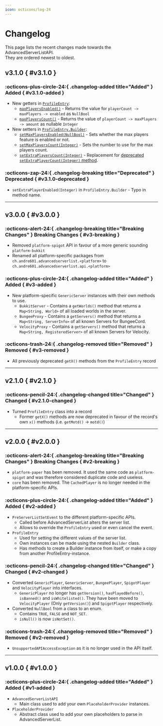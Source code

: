 ```yaml
---
icon: octicons/log-24
---
```


# Changelog

This page lists the recent changes made towards the AdvancedServerListAPI.  
They are ordered newest to oldest.

## v3.1.0 { #v3.1.0 }

### :octicons-plus-circle-24:{ .changelog-added title="Added" } Added { #v3.1.0-added }

- New getters in [`ProfileEntry`][profileentry]:
    - [`maxPlayersEnabled()`][maxplayersenabled] - Returns the value for `playerCount -> maxPlayers -> enabled` as `NullBool`
    - [`maxPlayersCount()`][maxplayerscount] - Returns the value of `playerCount -> maxPlayers -> amount` as nullable `Integer`
- New setters in [`ProfileEntry.Builder`][profileentry.builder]:
    - [`setMaxPlayersEnabled(NullBool)`][setmaxplayersenabled] - Sets whether the max players feature is enabled or not.
    - [`setMaxPlayersCount(Integer)`][setmaxplayerscount] - Sets the number to use for the max players count.
    - [`setExtraPlayersCount(Integer)`][setextraplayersecount] - Replacement for [deprecated `setExtraPlayerCount(Integer)` method](#v3.1.0-deprecated).

### :octicons-zap-24:{ .changelog-breaking title="Deprecated" } Deprecated { #v3.1.0-deprecated }

- `setExtraPlayerEnabled(Integer)` in `ProfileEntry.Builder` - Typo in method name.

[profileentry]: reference/api/ch.andre601.advancedserverlist.api/profiles/profileentry/index.md
[maxplayersenabled]: reference/api/ch.andre601.advancedserverlist.api/profiles/profileentry/index.md#maxplayersenabled()
[maxplayerscount]: reference/api/ch.andre601.advancedserverlist.api/profiles/profileentry/index.md#maxplayerscount()

[profileentry.builder]: reference/api/ch.andre601.advancedserverlist.api/profiles/profileentry/builder.md
[setmaxplayersenabled]: reference/api/ch.andre601.advancedserverlist.api/profiles/profileentry/builder.md#setmaxplayersenabled(nullbool)
[setmaxplayerscount]: reference/api/ch.andre601.advancedserverlist.api/profiles/profileentry/builder.md#setmaxplayerscount(integer)
[setextraplayersecount]: reference/api/ch.andre601.advancedserverlist.api/profiles/profileentry/builder.md#setextraplayerscount(integer)

----

## v3.0.0 { #v3.0.0 }

### :octicons-alert-24:{ .changelog-breaking title="Breaking Changes" } Breaking Changes { #v3-breaking }

- Removed `platform-spigot` API in favour of a more generic sounding `platform-bukkit`
- Renamed all platform-specific packages from `ch.andre601.advancedserverlist.<platform>` to `ch.andre601.advancedserverlist.api.<platform>`

### :octicons-plus-circle-24:{ .changelog-added title="Added" } Added { #v3-added }

- New platform-specific `GenericServer` instances with their own methods to use.
    - `BukkitServer` - Contains a `getWorlds()` method that returns a `Map<String, World>` of all loaded worlds in the server.
    - `BungeeProxy` - Contains a `getServers()` method that returns a `Map<String, ServerInfo>` of all known Servers for BungeeCord.
    - `VelocityProxy` - Contains a `getServers()` method that returns a `Map<String, RegisteredServer>` of all known Servers for Velocity.

### :octicons-trash-24:{ .changelog-removed title="Removed" } Removed { #v3-removed }

- All previously deprecated `getX()` methods from the `ProfileEntry` record

----

## v2.1.0 { #v2.1.0 }

### :octicons-pencil-24:{ .changelog-changed title="Changed" } Changed { #v2.1.0-changed }

- Turned `ProfileEntry` class into a record
    - Former `getX()` methods are now deprecated in favour of the record's own `x()` methods (i.e. `getMotd()` -> `motd()`)

----

## v2.0.0 { #v2.0.0 }

### :octicons-alert-24:{ .changelog-breaking title="Breaking Changes" } Breaking Changes { #v2-breaking }

- `platform-paper` has been removed. It used the same code as `platform-spigot` and was therefore considered duplicate code and useless.
- `core` has been removed. The `CachedPlayer` is no longer needed in the platform-specific APIs.

### :octicons-plus-circle-24:{ .changelog-added title="Added" } Added { #v2-added }

- `PreServerListSetEvent` to the different platform-specific APIs.
    - Called before AdvancedServerList alters the server list.
    - Allows to override the `ProfileEntry` used or even cancel the event.
- `ProfileEntry`
  - Used for setting the different values of the server list.
  - Own instances can be made using the nested `Builder` class.
  - Has methods to create a Builder instance from itself, or make a copy from another ProfileEntry-instance.

### :octicons-pencil-24:{ .changelog-changed title="Changed" } Changed { #v2-changed }

- Converted `GenericPlayer`, `GenericServer`, `BungeePlayer`, `SpigotPlayer` and `VelocityPlayer` into interfaces.
    - `GenericPlayer` no longer has `getVersion()`, `hasPlayedBefore()`, `isBanned()` and `isWhitelisted()`. They have been moved to `VelocityPlayer` (Only `getVersion()`) and `SpigotPlayer` respectively.
- Converted `NullBool` from a class to an enum.
    - Contains `TRUE`, `FALSE` and `NOT_SET`.
    - `isNull()` is now `isNotSet()`.

### :octicons-trash-24:{ .changelog-removed title="Removed" } Removed { #v2-removed }

- `UnsupportedAPIAccessException` as it is no longer used in the API itself.

----

## v1.0.0 { #v1.0.0 }

### :octicons-plus-circle-24:{ .changelog-added title="Added" } Added { #v1-added }

- `AdvancedServerListAPI`
    - Main class used to add your own `PlaceholderProvider` instances.
- `PlaceholderProvider`
    - Abstract class used to add your own placeholders to parse in AdvancedServerList.

<!--

Templates for changelog

### :octicons-alert-24:{ .changelog-breaking title="Breaking Changes" } Breaking Changes { #v-breaking }
### :octicons-plus-circle-24:{ .changelog-added title="Added" } Added { #v-added }
### :octicons-pencil-24:{ .changelog-changed title="Changed" } Changed { #v-changed }
### :octicons-trash-24:{ .changelog-removed title="Removed" } Removed { #v-removed }
### :octicons-zap-24:{ .changelog-deprecated title="Deprecated" } Deprecated { #v-deprecated }

-->
